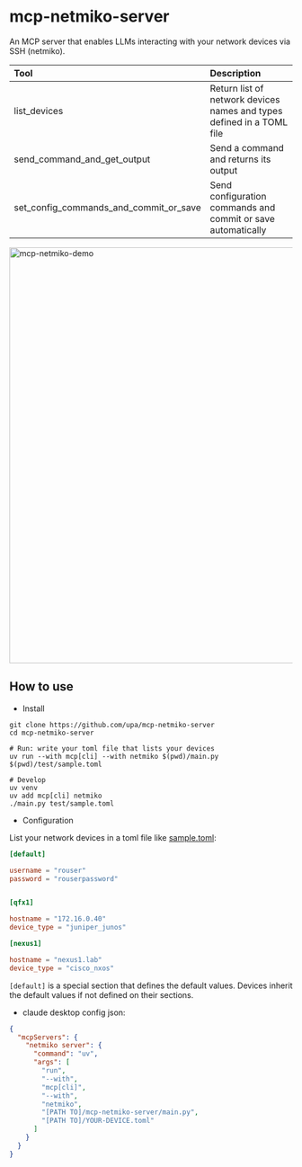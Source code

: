 
# mcp-netmiko-server

An MCP server that enables LLMs interacting with your network devices
 via SSH (netmiko).

| Tool                                   | Description                                                            |
|:---------------------------------------|:-----------------------------------------------------------------------|
| list_devices                           | Return list of network devices names and types defined in a  TOML file |
| send_command_and_get_output            | Send a command and returns its output                                  |
| set_config_commands_and_commit_or_save | Send configuration commands and commit or save automatically           |


<img width="740" alt="mcp-netmiko-demo" src="https://github.com/user-attachments/assets/08ea7feb-25fc-45c9-a70c-83b75c01a725" />


## How to use

* Install

```console
git clone https://github.com/upa/mcp-netmiko-server
cd mcp-netmiko-server

# Run: write your toml file that lists your devices
uv run --with mcp[cli] --with netmiko $(pwd)/main.py $(pwd)/test/sample.toml

# Develop
uv venv
uv add mcp[cli] netmiko
./main.py test/sample.toml
```

* Configuration

List your network devices in a toml file like [sample.toml](test/sample.toml):

```toml
[default]

username = "rouser"
password = "rouserpassword"


[qfx1]

hostname = "172.16.0.40"
device_type = "juniper_junos"

[nexus1]

hostname = "nexus1.lab"
device_type = "cisco_nxos"

```

`[default]` is a special section that defines the default
values. Devices inherit the default values if not defined on their
sections.


* claude desktop config json:

```json
{
  "mcpServers": {
    "netmiko server": {
      "command": "uv",
      "args": [
        "run",
        "--with",
        "mcp[cli]",
        "--with",
        "netmiko",
        "[PATH TO]/mcp-netmiko-server/main.py",
        "[PATH TO]/YOUR-DEVICE.toml"
      ]
    }
  }
}
```
